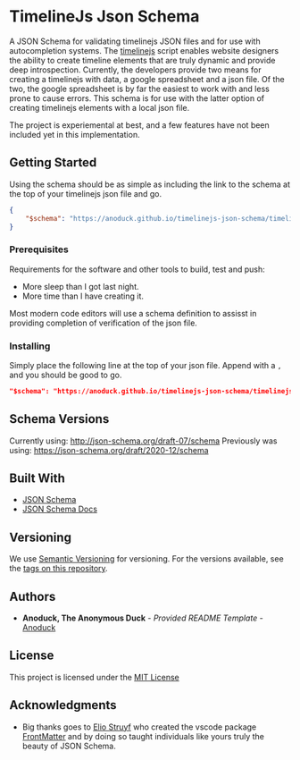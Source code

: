 
# TimelineJs Json Schema

A JSON Schema for validating timelinejs JSON files and for use with autocompletion systems. The
[timelinejs](https://timeline.knightlab.com) script enables website designers the ability to create
timeline elements that are truly dynamic and provide deep introspection. Currently, the developers
provide two means for creating a timelinejs with data, a google spreadsheet and a json file. Of the
two, the google spreadsheet is by far the easiest to work with and less prone to cause errors. This
schema is for use with the latter option of creating timelinejs elements with a local json file.

The project is experiemental at best, and a few features have not been included yet in this
implementation. 

## Getting Started

Using the schema should be as simple as including the link to the schema at the top of your
timelinejs json file and go.

``` json
{
	"$schema": "https://anoduck.github.io/timelinejs-json-schema/timelinejs.schema.json",
}
```

### Prerequisites

Requirements for the software and other tools to build, test and push: 
- More sleep than I got last night.
- More time than I have creating it.

Most modern code editors will use a schema definition to assisst in providing completion of
verification of the json file.

### Installing

Simply place the following line at the top of your json file. Append with a `,` and you should be
good to go. 

``` json
"$schema": "https://anoduck.github.io/timelinejs-json-schema/timelinejs.schema.json"
```

## Schema Versions

Currently using: http://json-schema.org/draft-07/schema
Previously was using: https://json-schema.org/draft/2020-12/schema

## Built With

- [JSON Schema](https://json-schema.org/learn/)
- [JSON Schema Docs](https://www.learnjsonschema.com/2020-12/)


## Versioning

We use [Semantic Versioning](http://semver.org/) for versioning. For the versions
available, see the [tags on this repository](https://github.com/anoduck/timelinejs-json-schema/tags).

## Authors

- **Anoduck, The Anonymous Duck** - _Provided README Template_ - [Anoduck](https://github.com/anoduck)

## License

This project is licensed under the [MIT License](https://anoduck.mit-license.org)

## Acknowledgments

- Big thanks goes to [Elio Struyf](https://github.com/estruyf) who created the vscode package
  [FrontMatter](https://github.com/estruyf/vscode-front-matter/) and by doing so taught individuals
  like yours truly the beauty of JSON Schema.
